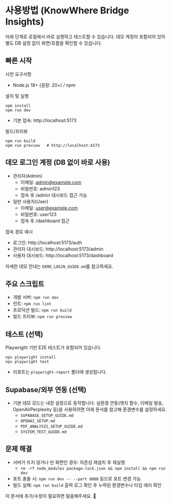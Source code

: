 # 사용방법 (KnowWhere Bridge Insights)

아래 단계로 로컬에서 바로 실행하고 테스트할 수 있습니다. 데모 계정이 포함되어 있어 별도 DB 설정 없이 화면/흐름을 확인할 수 있습니다.

## 빠른 시작

사전 요구사항
- Node.js 18+ (권장: 20+) / npm

설치 및 실행
```
npm install
npm run dev
```
- 기본 접속: http://localhost:5173

빌드/프리뷰
```
npm run build
npm run preview   # http://localhost:4173
```

## 데모 로그인 계정 (DB 없이 바로 사용)
- 관리자(Admin)
  - 이메일: admin@example.com
  - 비밀번호: admin123
  - 접속 후 /admin 대시보드 접근 가능
- 일반 사용자(User)
  - 이메일: user@example.com
  - 비밀번호: user123
  - 접속 후 /dashboard 접근

접속 경로 예시
- 로그인: http://localhost:5173/auth
- 관리자 대시보드: http://localhost:5173/admin
- 사용자 대시보드: http://localhost:5173/dashboard

자세한 데모 안내는 `DEMO_LOGIN_GUIDE.md`를 참고하세요.

## 주요 스크립트
- 개발 서버: `npm run dev`
- 린트: `npm run lint`
- 프로덕션 빌드: `npm run build`
- 빌드 프리뷰: `npm run preview`

## 테스트 (선택)
Playwright 기반 E2E 테스트가 포함되어 있습니다.
```
npx playwright install
npx playwright test
```
- 리포트는 `playwright-report` 폴더에 생성됩니다.

## Supabase/외부 연동 (선택)
- 기본 데모 모드는 내장 설정으로 동작합니다. 실환경 연동(엣지 함수, 이메일 발송, OpenAI/Perplexity 등)을 사용하려면 아래 문서를 참고해 환경변수를 설정하세요.
  - `SUPABASE_SETUP_GUIDE.md`
  - `OPENAI_SETUP.md`
  - `PDF_ANALYSIS_SETUP_GUIDE.md`
  - `SYSTEM_TEST_GUIDE.md`

## 문제 해결
- 서버가 뜨지 않거나 빈 화면인 경우: 의존성 재설치 후 재실행
  - `rm -rf node_modules package-lock.json && npm install && npm run dev`
- 포트 충돌 시: `npm run dev -- --port 8080` 등으로 포트 변경 가능
- 빌드 실패: `npm run build` 출력 로그 확인 후 누락된 환경변수나 타입 에러 확인

이 문서에 추가/수정이 필요하면 말씀해주세요. 🙌

